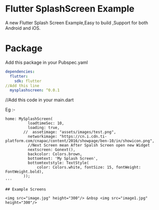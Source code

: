 # Flutter SplashScreen Example

A new Flutter Splash Screen Example,Easy to build ,Support for both Android and iOS.

# Package

Add this package in your Pubspec.yaml

```yaml
dependencies:
  flutter:
    sdk: flutter
//Add this line
  mysplashscreen: ^0.0.1
```

//Add this code in your main.dart

Eg :-

```flutter
home: MySplashScreen(
          loadtimeSec: 10,
          loading: true,
        //  assetimage: "assets/images/test.png",
          networkimage: "https://cn.i.cdn.ti-platform.com/cnapac/content/2016/showpage/ben-10/in/showicon.png",
          //Next Screen mean After Spalsh Screen open new Widget
          nextscreen: Gonext(),
          backcolor: Colors.brown,
          bottomtext: 'My Splash Screen',
          bottomtextstyle: TextStyle(
              color: Colors.white, fontSize: 15, fontWeight: FontWeight.bold),
        ));
'''

## Example Screens 

<img src="image.jpg" height="300"/> &nbsp <img src="image1.jpg" height="300"/>

